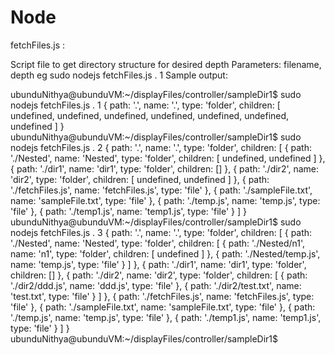 # Node

fetchFiles.js :

Script file to get directory structure for desired depth
Parameters: filename, depth
eg sudo nodejs fetchFiles.js . 1
Sample output:

ubunduNithya@ubunduVM:~/displayFiles/controller/sampleDir1$ sudo nodejs fetchFiles.js . 1
{ path: '.',
  name: '.',
  type: 'folder',
  children:
   [ undefined,
     undefined,
     undefined,
     undefined,
     undefined,
     undefined,
     undefined ] }
ubunduNithya@ubunduVM:~/displayFiles/controller/sampleDir1$ sudo nodejs fetchFiles.js . 2
{ path: '.',
  name: '.',
  type: 'folder',
  children:
   [ { path: './Nested',
       name: 'Nested',
       type: 'folder',
       children: [ undefined, undefined ] },
     { path: './dir1', name: 'dir1', type: 'folder', children: [] },
     { path: './dir2',
       name: 'dir2',
       type: 'folder',
       children: [ undefined, undefined ] },
     { path: './fetchFiles.js', name: 'fetchFiles.js', type: 'file' },
     { path: './sampleFile.txt',
       name: 'sampleFile.txt',
       type: 'file' },
     { path: './temp.js', name: 'temp.js', type: 'file' },
     { path: './temp1.js', name: 'temp1.js', type: 'file' } ] }
ubunduNithya@ubunduVM:~/displayFiles/controller/sampleDir1$ sudo nodejs fetchFiles.js . 3
{ path: '.',
  name: '.',
  type: 'folder',
  children:
   [ { path: './Nested',
       name: 'Nested',
       type: 'folder',
       children:
        [ { path: './Nested/n1',
            name: 'n1',
            type: 'folder',
            children: [ undefined ] },
          { path: './Nested/temp.js', name: 'temp.js', type: 'file' } ] },
     { path: './dir1', name: 'dir1', type: 'folder', children: [] },
     { path: './dir2',
       name: 'dir2',
       type: 'folder',
       children:
        [ { path: './dir2/ddd.js', name: 'ddd.js', type: 'file' },
          { path: './dir2/test.txt', name: 'test.txt', type: 'file' } ] },
     { path: './fetchFiles.js', name: 'fetchFiles.js', type: 'file' },
     { path: './sampleFile.txt',
       name: 'sampleFile.txt',
       type: 'file' },
     { path: './temp.js', name: 'temp.js', type: 'file' },
     { path: './temp1.js', name: 'temp1.js', type: 'file' } ] }
ubunduNithya@ubunduVM:~/displayFiles/controller/sampleDir1$

